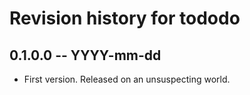 # Revision history for tododo

## 0.1.0.0 -- YYYY-mm-dd

* First version. Released on an unsuspecting world.
